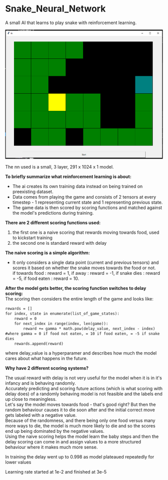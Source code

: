 # Snake_Neural_Network
A small AI that learns to play snake with reinforcement learning.  

  
![snek.png](snek.png)  

The nn used is a small, 3 layer, 291 x 1024 x 1 model.

**To briefly summarize what reinforcement learning is about:**  
  
- The ai creates its own training data instead on being trained on preexisting dataset.  
- Data comes from playing the game and consists of 2 tensors at every timestep - 1 representing current state and 1 representing previous state.  
- The game data is then scored by scoring functions and matched against the model's predictions during training.

**There are 2 different scoring functions used:**  
1.  the first one is a naive scoring that rewards moving towards food, used to kickstart training  
2.  the second one is standard reward with delay  

**The naive scoring is a simple algorithm:**  
- It only considers a single data point (current and previous tensors) and scores it based on whether the snake moves towards the food or not.  
if towards food : reward = 1, if away : reward = -1, if snake dies : reward = -5, if food eaten : reward = 10.

**After the model gets better, the scoring function switches to delay scoring:**  
The scoring then considers the entire length of the game and looks like:  
```
rewards = []  
for index, state in enumerate(list_of_game_states):  
    reward = 0
    for next_index in range(index, len(game)):  
        reward += gamma * math.pow(delay_value, next_index - index)   #where gamma = 0 if food not eaten, = 10 if food eaten, = -5 if snake dies  
    rewards.append(reward)
``` 
where delay_value is a hyperparamer and describes how much the model cares about what happens in the future.  


**Why have 2 different scoring systems?**  
  
The usual reward with delay is not very useful for the model when it is in it's infancy and is behaving randomly.  
Accurately predicting and scoring future actions (which is what scoring with delay does) of a randomly behaving model is not feasible and the labels end up close to meaningless.  
Let's say the model moves towards food - that's good right? But then the random behaviour causes it to die soon after and the initial correct move gets labeled with a negative value.  
Because of the randomness, and there being only one food versus many more ways to die, the model is much more likely to die and so the scores end up being dominated by the negative values.  
Using the naive scoring helps the model learn the baby steps and then the delay scoring can come in and assign values to a more structured behaviour where it makes much more sense.  

  
In training the delay went up to 0.998 as model plateaued repeatedly for lower values  

Learning rate started at 1e-2 and finished at 3e-5
